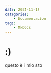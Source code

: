 ```yaml
---
date: 2024-11-12
categories:
    - Documentation
tags:
    - MkDocs
---
```

# :) 
questo è il mio sito
